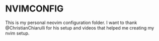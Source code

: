# NVIMCONFIG
This is my personal neovim configuration folder.
I want to thank @ChristianChiarulli for his setup and videos that helped me creating my nvim setup.
